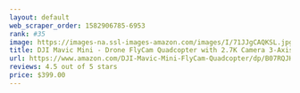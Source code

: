 ```yaml
---
layout: default 
﻿web_scraper_order: 1582906785-6953
rank: #35
image: https://images-na.ssl-images-amazon.com/images/I/71JJgCAQKSL.jpg
title: DJI Mavic Mini - Drone FlyCam Quadcopter with 2.7K Camera 3-Axis Gimbal GPS 30min Flight Time
url: https://www.amazon.com/DJI-Mavic-Mini-FlyCam-Quadcopter/dp/B07RQJHG8M/ref=zg_mw_photo_35?_encoding=UTF8&psc=1&refRID=C6DA0XF7JAQBJB1KF3C0
reviews: 4.5 out of 5 stars
price: $399.00 
---
```

